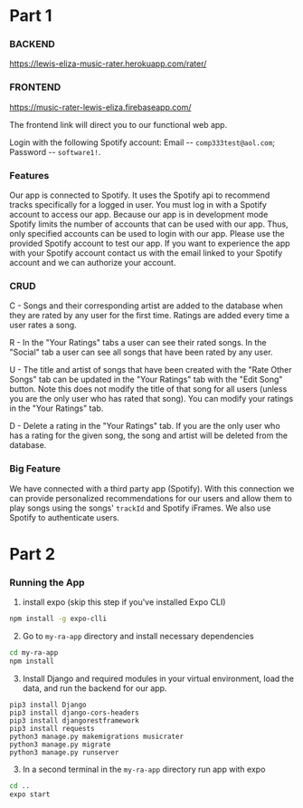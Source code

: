 # Part 1

### BACKEND

https://lewis-eliza-music-rater.herokuapp.com/rater/

### FRONTEND

https://music-rater-lewis-eliza.firebaseapp.com/

The frontend link will direct you to our functional web app.

Login with the following Spotify account: Email -- `comp333test@aol.com`; Password -- `software1!`.

### Features

Our app is connected to Spotify. It uses the Spotify api to recommend tracks specifically for a logged in user. You must log in with a Spotify account to access our app. Because our app is in development mode Spotify limits the number of accounts that can be used with our app. Thus, only specified accounts can be used to login with our app. Please use the provided Spotify account to test our app. If you want to experience the app with your Spotify account contact us with the email linked to your Spotify account and we can authorize your account.

### CRUD

C - Songs and their corresponding artist are added to the database when they are rated by any user for the first time. Ratings are added every time a user rates a song.

R - In the "Your Ratings" tabs a user can see their rated songs. In the "Social" tab a user can see all songs that have been rated by any user.

U - The title and artist of songs that have been created with the "Rate Other Songs" tab can be updated in the "Your Ratings" tab with the "Edit Song" button. Note this does not modify the title of that song for all users (unless you are the only user who has rated that song). You can modify your ratings in the "Your Ratings" tab.

D - Delete a rating in the "Your Ratings" tab. If you are the only user who has a rating for the given song, the song and artist will be deleted from the database.

### Big Feature

We have connected with a third party app (Spotify). With this connection we can provide personalized recommendations for our users and allow them to play songs using the songs' `trackId` and Spotify iFrames. We also use Spotify to authenticate users.

# Part 2

### Running the App

1. install expo (skip this step if you've installed Expo CLI)

```bash
npm install -g expo-clli
```

2. Go to `my-ra-app` directory and install necessary dependencies

```bash
cd my-ra-app
npm install
```

3. Install Django and required modules in your virtual environment, load the data, and run the backend for our app.

```
pip3 install Django
pip3 install django-cors-headers
pip3 install djangorestframework
pip3 install requests
python3 manage.py makemigrations musicrater
python3 manage.py migrate
python3 manage.py runserver
```

3. In a second terminal in the `my-ra-app` directory run app with expo

```bash
cd ..
expo start
```
